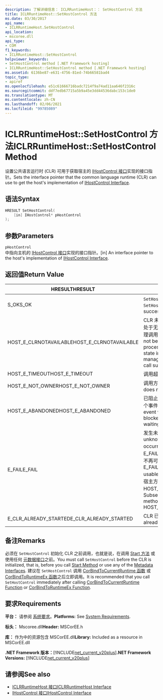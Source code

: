 ```yaml
---
description: 了解详细信息： ICLRRuntimeHost：： SetHostControl 方法
title: ICLRRuntimeHost::SetHostControl 方法
ms.date: 03/30/2017
api_name:
- ICLRRuntimeHost.SetHostControl
api_location:
- mscoree.dll
api_type:
- COM
f1_keywords:
- ICLRRuntimeHost::SetHostControl
helpviewer_keywords:
- SetHostControl method [.NET Framework hosting]
- ICLRRuntimeHost::SetHostControl method [.NET Framework hosting]
ms.assetid: 6136be87-e631-4756-81ed-74b66581bad4
topic_type:
- apiref
ms.openlocfilehash: e51c61666716badc7214f9a74ad11aa646f2316c
ms.sourcegitcommit: ddf7edb67715a5b9a45e3dd44536dabc153c1de0
ms.translationtype: MT
ms.contentlocale: zh-CN
ms.lasthandoff: 02/06/2021
ms.locfileid: "99785089"
---
```

# <a name="iclrruntimehostsethostcontrol-method"></a><span data-ttu-id="94680-103">ICLRRuntimeHost::SetHostControl 方法</span><span class="sxs-lookup"><span data-stu-id="94680-103">ICLRRuntimeHost::SetHostControl Method</span></span>

<span data-ttu-id="94680-104">设置公共语言运行时 (CLR) 可用于获取宿主的 [IHostControl 接口](ihostcontrol-interface.md)实现的接口指针。</span><span class="sxs-lookup"><span data-stu-id="94680-104">Sets the interface pointer that the common language runtime (CLR) can use to get the host's implementation of [IHostControl Interface](ihostcontrol-interface.md).</span></span>  
  
## <a name="syntax"></a><span data-ttu-id="94680-105">语法</span><span class="sxs-lookup"><span data-stu-id="94680-105">Syntax</span></span>  
  
```cpp  
HRESULT SetHostControl(  
    [in] IHostControl* pHostControl  
);  
```  
  
## <a name="parameters"></a><span data-ttu-id="94680-106">参数</span><span class="sxs-lookup"><span data-stu-id="94680-106">Parameters</span></span>  

 `pHostControl`  
 <span data-ttu-id="94680-107">中指向主机的 [IHostControl 接口](ihostcontrol-interface.md)实现的接口指针。</span><span class="sxs-lookup"><span data-stu-id="94680-107">[in] An interface pointer to the host's implementation of [IHostControl Interface](ihostcontrol-interface.md).</span></span>  
  
## <a name="return-value"></a><span data-ttu-id="94680-108">返回值</span><span class="sxs-lookup"><span data-stu-id="94680-108">Return Value</span></span>  
  
|<span data-ttu-id="94680-109">HRESULT</span><span class="sxs-lookup"><span data-stu-id="94680-109">HRESULT</span></span>|<span data-ttu-id="94680-110">说明</span><span class="sxs-lookup"><span data-stu-id="94680-110">Description</span></span>|  
|-------------|-----------------|  
|<span data-ttu-id="94680-111">S_OK</span><span class="sxs-lookup"><span data-stu-id="94680-111">S_OK</span></span>|<span data-ttu-id="94680-112">`SetHostControl` 已成功返回。</span><span class="sxs-lookup"><span data-stu-id="94680-112">`SetHostControl` returned successfully.</span></span>|  
|<span data-ttu-id="94680-113">HOST_E_CLRNOTAVAILABLE</span><span class="sxs-lookup"><span data-stu-id="94680-113">HOST_E_CLRNOTAVAILABLE</span></span>|<span data-ttu-id="94680-114">CLR 未加载到进程中，或 CLR 处于无法运行托管代码或成功处理调用的状态。</span><span class="sxs-lookup"><span data-stu-id="94680-114">The CLR has not been loaded into a process, or the CLR is in a state in which it cannot run managed code or process the call successfully.</span></span>|  
|<span data-ttu-id="94680-115">HOST_E_TIMEOUT</span><span class="sxs-lookup"><span data-stu-id="94680-115">HOST_E_TIMEOUT</span></span>|<span data-ttu-id="94680-116">调用超时。</span><span class="sxs-lookup"><span data-stu-id="94680-116">The call timed out.</span></span>|  
|<span data-ttu-id="94680-117">HOST_E_NOT_OWNER</span><span class="sxs-lookup"><span data-stu-id="94680-117">HOST_E_NOT_OWNER</span></span>|<span data-ttu-id="94680-118">调用方不拥有该锁。</span><span class="sxs-lookup"><span data-stu-id="94680-118">The caller does not own the lock.</span></span>|  
|<span data-ttu-id="94680-119">HOST_E_ABANDONED</span><span class="sxs-lookup"><span data-stu-id="94680-119">HOST_E_ABANDONED</span></span>|<span data-ttu-id="94680-120">已阻止的线程或纤程正在等待某个事件时，该事件被取消。</span><span class="sxs-lookup"><span data-stu-id="94680-120">An event was canceled while a blocked thread or fiber was waiting on it.</span></span>|  
|<span data-ttu-id="94680-121">E_FAIL</span><span class="sxs-lookup"><span data-stu-id="94680-121">E_FAIL</span></span>|<span data-ttu-id="94680-122">发生未知的灾难性故障。</span><span class="sxs-lookup"><span data-stu-id="94680-122">An unknown catastrophic failure occurred.</span></span> <span data-ttu-id="94680-123">如果方法返回 E_FAIL，则 CLR 在该进程内将不再可用。</span><span class="sxs-lookup"><span data-stu-id="94680-123">If a method returns E_FAIL, the CLR is no longer usable within the process.</span></span> <span data-ttu-id="94680-124">对宿主方法的后续调用会返回 HOST_E_CLRNOTAVAILABLE。</span><span class="sxs-lookup"><span data-stu-id="94680-124">Subsequent calls to hosting methods return HOST_E_CLRNOTAVAILABLE.</span></span>|  
|<span data-ttu-id="94680-125">E_CLR_ALREADY_STARTED</span><span class="sxs-lookup"><span data-stu-id="94680-125">E_CLR_ALREADY_STARTED</span></span>|<span data-ttu-id="94680-126">CLR 已初始化。</span><span class="sxs-lookup"><span data-stu-id="94680-126">The CLR has already been initialized.</span></span>|  
  
## <a name="remarks"></a><span data-ttu-id="94680-127">备注</span><span class="sxs-lookup"><span data-stu-id="94680-127">Remarks</span></span>  

 <span data-ttu-id="94680-128">必须在 `SetHostControl` 初始化 CLR 之前调用，也就是说，在调用 [Start 方法](iclrruntimehost-start-method.md) 或使用任何 [元数据接口](../metadata/metadata-interfaces.md)之前。</span><span class="sxs-lookup"><span data-stu-id="94680-128">You must call `SetHostControl` before the CLR is initialized, that is, before you call [Start Method](iclrruntimehost-start-method.md) or use any of the [Metadata Interfaces](../metadata/metadata-interfaces.md).</span></span> <span data-ttu-id="94680-129">建议在 `SetHostControl` 调用 [CorBindToCurrentRuntime 函数](corbindtocurrentruntime-function.md) 或 [CorBindToRuntimeEx 函数](corbindtoruntimeex-function.md)之后立即调用。</span><span class="sxs-lookup"><span data-stu-id="94680-129">It is recommended that you call `SetHostControl` immediately after calling [CorBindToCurrentRuntime Function](corbindtocurrentruntime-function.md) or [CorBindToRuntimeEx Function](corbindtoruntimeex-function.md).</span></span>  
  
## <a name="requirements"></a><span data-ttu-id="94680-130">要求</span><span class="sxs-lookup"><span data-stu-id="94680-130">Requirements</span></span>  

 <span data-ttu-id="94680-131">**平台：** 请参阅 [系统要求](../../get-started/system-requirements.md)。</span><span class="sxs-lookup"><span data-stu-id="94680-131">**Platforms:** See [System Requirements](../../get-started/system-requirements.md).</span></span>  
  
 <span data-ttu-id="94680-132">**标头：** Mscoree.dll</span><span class="sxs-lookup"><span data-stu-id="94680-132">**Header:** MSCorEE.h</span></span>  
  
 <span data-ttu-id="94680-133">**库：** 作为中的资源包含 MSCorEE.dll</span><span class="sxs-lookup"><span data-stu-id="94680-133">**Library:** Included as a resource in MSCorEE.dll</span></span>  
  
 <span data-ttu-id="94680-134">**.NET Framework 版本：**[!INCLUDE[net_current_v20plus](../../../../includes/net-current-v20plus-md.md)]</span><span class="sxs-lookup"><span data-stu-id="94680-134">**.NET Framework Versions:** [!INCLUDE[net_current_v20plus](../../../../includes/net-current-v20plus-md.md)]</span></span>  
  
## <a name="see-also"></a><span data-ttu-id="94680-135">请参阅</span><span class="sxs-lookup"><span data-stu-id="94680-135">See also</span></span>

- [<span data-ttu-id="94680-136">ICLRRuntimeHost 接口</span><span class="sxs-lookup"><span data-stu-id="94680-136">ICLRRuntimeHost Interface</span></span>](iclrruntimehost-interface.md)
- [<span data-ttu-id="94680-137">IHostControl 接口</span><span class="sxs-lookup"><span data-stu-id="94680-137">IHostControl Interface</span></span>](ihostcontrol-interface.md)
